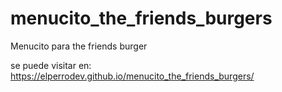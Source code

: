 # menucito_the_friends_burgers
Menucito para the friends burger

se puede visitar en: https://elperrodev.github.io/menucito_the_friends_burgers/

